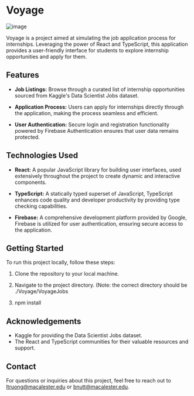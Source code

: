 # Voyage
![image](https://github.com/bram-n/Voyage/assets/98071520/5da21cf1-911b-4a4f-a884-afa72e2547df)


Voyage is a project aimed at simulating the job application process for internships. Leveraging the power of React and TypeScript, this application provides a user-friendly interface for students to explore internship opportunities and apply for them.

## Features

- **Job Listings:** Browse through a curated list of internship opportunities sourced from Kaggle's Data Scientist Jobs dataset.
  
- **Application Process:** Users can apply for internships directly through the application, making the process seamless and efficient.

- **User Authentication:** Secure login and registration functionality powered by Firebase Authentication ensures that user data remains protected.

## Technologies Used

- **React:** A popular JavaScript library for building user interfaces, used extensively throughout the project to create dynamic and interactive components.

- **TypeScript:** A statically typed superset of JavaScript, TypeScript enhances code quality and developer productivity by providing type checking capabilities.

- **Firebase:** A comprehensive development platform provided by Google, Firebase is utilized for user authentication, ensuring secure access to the application.

## Getting Started

To run this project locally, follow these steps:

1. Clone the repository to your local machine. 

2. Navigate to the project directory. (Note: the correct directory should be ./Voyage/VoyageJobs

3. npm install

## Acknowledgements

- Kaggle for providing the Data Scientist Jobs dataset.
- The React and TypeScript communities for their valuable resources and support.

## Contact

For questions or inquiries about this project, feel free to reach out to [ltruong@macalester.edu](mailto:ltruong@macalester.edu) or [bnutt@macalester.edu](mailto:bnutt@macalester.edu).

